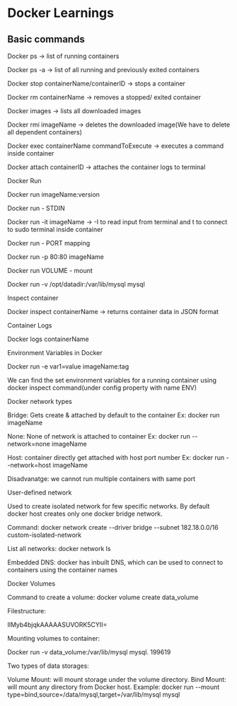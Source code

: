 # Docker Learnings

## Basic commands

 

Docker ps -> list of running containers

Docker ps -a -> list of all running and previously exited containers

Docker stop containerName/containerID -> stops a container

Docker rm containerName -> removes a stopped/ exited container

Docker images -> lists all downloaded images

Docker rmi imageName -> deletes the downloaded image(We have to delete all dependent containers)

Docker exec containerName commandToExecute -> executes a command inside container

Docker attach containerID -> attaches the container logs to terminal

 

 

Docker Run

 

Docker run imageName:version

 

Docker run - STDIN

Docker run -it imageName -> -I to read input from terminal and t to connect to sudo terminal inside container

 

Docker run - PORT mapping

Docker run -p 80:80 imageName

 

Docker run VOLUME - mount

Docker run -v /opt/datadir:/var/lib/mysql mysql

 

Inspect container

Docker inspect containerName -> returns container data in JSON format

 

Container Logs

Docker logs containerName

 

Environment Variables in Docker

 

Docker run -e var1=value imageName:tag

 

We can find the set environment variables for a running container using docker inspect command(under config property with name ENV)

 

Docker network types

 

Bridge: Gets create & attached by default to the container Ex: docker run imageName

None: None of network is attached to container Ex: docker run --network=none imageName

Host: container directly get attached with host port number Ex: docker run --network=host imageName

Disadvanatge: we cannot run multiple containers with same port

 

User-defined network

Used to create isolated network for few specific networks. By default docker host creates only one docker bridge network.

 

Command: docker network create --driver bridge --subnet 182.18.0.0/16 custom-isolated-network

 

List all networks: docker network ls

 

Embedded DNS: docker has inbuilt DNS, which can be used to connect to containers using the container names

 

Docker Volumes

 

Command to create a volume: docker volume create data_volume

Filestructure:

IlMyb4bjqkAAAAASUVORK5CYII=

 

Mounting volumes to container:

Docker run -v data_volume:/var/lib/mysql mysql.        199619

 

Two types of data storages:

Volume Mount: will mount storage under the volume directory.
Bind Mount: will mount any directory from Docker host.
Example: docker run --mount type=bind,source=/data/mysql,target=/var/lib/mysql mysql
